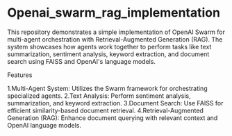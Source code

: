 # Openai_swarm_rag_implementation


This repository demonstrates a simple implementation of OpenAI Swarm for multi-agent orchestration with Retrieval-Augmented Generation (RAG). The system showcases how agents work together to perform tasks like text summarization, sentiment analysis, keyword extraction, and document search using FAISS and OpenAI's language models.

Features

1.Multi-Agent System: Utilizes the Swarm framework for orchestrating specialized agents.
2.Text Analysis: Perform sentiment analysis, summarization, and keyword extraction.
3.Document Search: Use FAISS for efficient similarity-based document retrieval.
4.Retrieval-Augmented Generation (RAG): Enhance document querying with relevant context and OpenAI language models.
